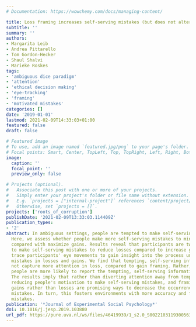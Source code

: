 ```yaml
---
# Documentation: https://wowchemy.com/docs/managing-content/

title: Loss framing increases self-serving mistakes (but does not alter attention)
subtitle: ''
summary: ''
authors:
- Margarita Leib
- Andrea Pittarello
- Tom Gordon-Hecker
- Shaul Shalvi
- Marieke Roskes
tags:
- 'ambiguous dice paradigm'
- 'attention'
- 'ethical decision making'
- 'eye-tracking'
- 'framing'
- 'motivated mistakes'
categories: []
date: '2019-01-01'
lastmod: 2021-02-09T14:33:03+01:00
featured: false
draft: false

# Featured image
# To use, add an image named `featured.jpg/png` to your page's folder.
# Focal points: Smart, Center, TopLeft, Top, TopRight, Left, Right, BottomLeft, Bottom, BottomRight.
image:
  caption: ''
  focal_point: ''
  preview_only: false

# Projects (optional).
#   Associate this post with one or more of your projects.
#   Simply enter your project's folder or file name without extension.
#   E.g. `projects = ["internal-project"]` references `content/project/deep-learning/index.md`.
#   Otherwise, set `projects = []`.
projects: ['roots_of_corruption']
publishDate: '2021-02-09T13:33:03.114409Z'
publication_types:
- '2'
abstract: In ambiguous settings, people are tempted to make self-serving mistakes.
  Here, we assess whether people make more self-serving mistakes to minimize losses
  compared with maximize gains. Results reveal that participants are twice as likely
  to make self-serving mistakes to reduce losses compared to increase gains. We further
  trace participants' eye movements to gain insight into the process underlying self-serving
  mistakes in losses and gains. We find that tempting, self-serving information does
  not capture more attention in loss, compared to gain framing. Rather, in loss framing,
  people are more likely to report the tempting, self-serving information they observed.
  The results imply that rather than diverting attention away from tempting information,
  reducing people's motivation to make self-serving mistakes, and framing goals as
  gains rather than losses are promising ways to decrease the occurrence of self-serving
  mistakes. In turn, this fosters environments with more accuracy and fewer motivated
  mistakes.
publication: '*Journal of Experimental Social Psychology*'
doi: 10.1016/j.jesp.2019.103880
url_pdf: https://pure.uva.nl/ws/files/46419939/1_s2.0_S0022103119300563_main.pdf
---
```

